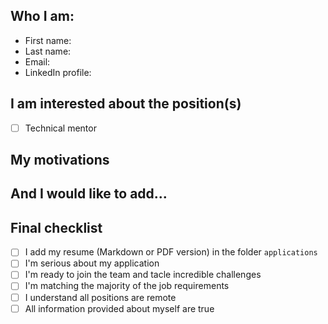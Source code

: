 ## Who I am:

- First name: <!-- Insert your first name here -->
- Last name: <!-- Insert your last name here -->
- Email: <!-- Insert your email here -->
- LinkedIn profile: <!-- Insert your LinkedIn profile URL here -->

## I am interested about the position(s)

<!-- Check the postion(s) you are interested in -->
- [ ] Technical mentor

## My motivations

<!-- Describe your motivation to join the team and for the position(s) -->

## And I would like to add...

<!-- Add any other information that can describe you here -->

## Final checklist

<!-- Make sure to check all these items -->

- [ ] I add my resume (Markdown or PDF version) in the folder `applications`
- [ ] I'm serious about my application
- [ ] I'm ready to join the team and tacle incredible challenges
- [ ] I'm matching the majority of the job requirements
- [ ] I understand all positions are remote
- [ ] All information provided about myself are true
